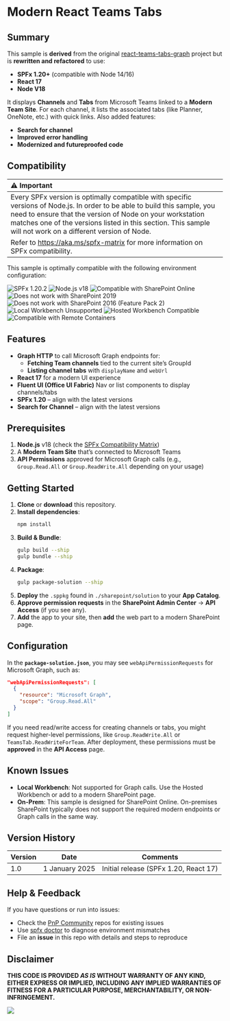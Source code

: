 # Modern React Teams Tabs

## Summary

This sample is **derived** from the original [react-teams-tabs-graph](https://github.com/pnp/sp-dev-fx-webparts/tree/main/samples/react-teams-tabs-graph) project but is **rewritten and refactored** to use:

- **SPFx 1.20+** (compatible with Node 14/16)
- **React 17**
- **Node V18**

It displays **Channels** and **Tabs** from Microsoft Teams linked to a **Modern Team Site**. For each channel, it lists the associated tabs (like Planner, OneNote, etc.) with quick links.
Also added features:

- **Search for channel**
- **Improved error handling**
- **Modernized and futureproofed code**

## Compatibility

| :warning: Important          |
|:---------------------------|
| Every SPFx version is optimally compatible with specific versions of Node.js. In order to be able to build this sample, you need to ensure that the version of Node on your workstation matches one of the versions listed in this section. This sample will not work on a different version of Node.|
|Refer to <https://aka.ms/spfx-matrix> for more information on SPFx compatibility.   |

This sample is optimally compatible with the following environment configuration:

![SPFx 1.20.2](https://img.shields.io/badge/SPFx-1.20.2-green.svg)
![Node.js v18](https://img.shields.io/badge/Node.js-v18-green.svg)
![Compatible with SharePoint Online](https://img.shields.io/badge/SharePoint%20Online-Compatible-green.svg)
![Does not work with SharePoint 2019](https://img.shields.io/badge/SharePoint%20Server%202019-Incompatible-red.svg "SharePoint Server 2019 requires SPFx 1.4.1 or lower")
![Does not work with SharePoint 2016 (Feature Pack 2)](https://img.shields.io/badge/SharePoint%20Server%202016%20(Feature%20Pack%202)-Incompatible-red.svg "SharePoint Server 2016 Feature Pack 2 requires SPFx 1.1")
![Local Workbench Unsupported](https://img.shields.io/badge/Local%20Workbench-Unsupported-red.svg "Local workbench is no longer available as of SPFx 1.13 and above")
![Hosted Workbench Compatible](https://img.shields.io/badge/Hosted%20Workbench-Compatible-green.svg)
![Compatible with Remote Containers](https://img.shields.io/badge/Remote%20Containers-Compatible-green.svg)

## Features

- **Graph HTTP** to call Microsoft Graph endpoints for:
  - **Fetching Team channels** tied to the current site’s GroupId
  - **Listing channel tabs** with `displayName` and `webUrl`
- **React 17** for a modern UI experience
- **Fluent UI (Office UI Fabric)** Nav or list components to display channels/tabs
- **SPFx 1.20** – align with the latest versions
- **Search for Channel** – align with the latest versions


## Prerequisites

1. **Node.js** v18 (check the [SPFx Compatibility Matrix](https://aka.ms/spfx-matrix))
2. A **Modern Team Site** that’s connected to Microsoft Teams
3. **API Permissions** approved for Microsoft Graph calls (e.g., `Group.Read.All` or `Group.ReadWrite.All` depending on your usage)


## Getting Started

1. **Clone** or **download** this repository.
2. **Install dependencies**:
   ```bash
   npm install
   ```
3. **Build & Bundle**:
   ```bash
   gulp build --ship
   gulp bundle --ship
   ```
4. **Package**:
   ```bash
   gulp package-solution --ship
   ```
5. **Deploy** the `.sppkg` found in `./sharepoint/solution` to your **App Catalog**.
6. **Approve permission requests** in the **SharePoint Admin Center** → **API Access** (if you see any).
7. **Add** the app to your site, then **add** the web part to a modern SharePoint page.


## Configuration

In the **`package-solution.json`**, you may see `webApiPermissionRequests` for Microsoft Graph, such as:

```json
"webApiPermissionRequests": [
  {
    "resource": "Microsoft Graph",
    "scope": "Group.Read.All"
  }
]
```

If you need read/write access for creating channels or tabs, you might request higher-level permissions, like `Group.ReadWrite.All` or `TeamsTab.ReadWriteForTeam`. After deployment, these permissions must be **approved** in the **API Access** page.


## Known Issues

- **Local Workbench**: Not supported for Graph calls. Use the Hosted Workbench or add to a modern SharePoint page.
- **On-Prem**: This sample is designed for SharePoint Online. On-premises SharePoint typically does not support the required modern endpoints or Graph calls in the same way.


## Version History

| Version | Date        | Comments                                  |
|---------|------------|-------------------------------------------|
| 1.0     | 1 January 2025 | Initial release (SPFx 1.20, React 17)     |


## Help & Feedback

If you have questions or run into issues:

- Check the [PnP Community](https://github.com/pnp) repos for existing issues
- Use [spfx doctor](https://pnp.github.io/cli-microsoft365/cmd/spfx/spfx-doctor/) to diagnose environment mismatches
- File an **issue** in this repo with details and steps to reproduce


## Disclaimer

**THIS CODE IS PROVIDED *AS IS* WITHOUT WARRANTY OF ANY KIND, EITHER EXPRESS OR IMPLIED, INCLUDING ANY IMPLIED WARRANTIES OF FITNESS FOR A PARTICULAR PURPOSE, MERCHANTABILITY, OR NON-INFRINGEMENT.**

<img src="https://m365-visitor-stats.azurewebsites.net/sp-dev-fx-webparts/modern-react-teams-tabs" />
